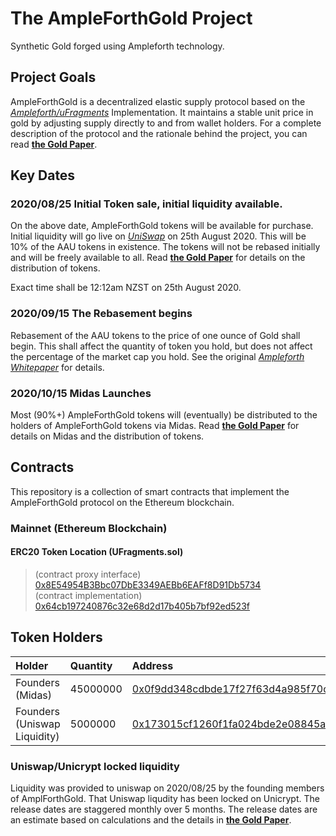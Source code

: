 # The AmpleForthGold Project  

Synthetic Gold forged using Ampleforth technology.

## Project Goals
AmpleForthGold is a decentralized elastic supply protocol based on the [*Ampleforth/uFragments*](https://github.com/ampleforth/uFragments) Implementation. It maintains a stable unit price in gold by adjusting supply directly to and from wallet holders. For a complete description of the protocol and the rationale behind the project, you can read [**the Gold Paper**](https://raw.githubusercontent.com/AmpleForthGold/AmpleForthGold/master/TheGoldPaper.pdf).

## Key Dates
### 2020/08/25 Initial Token sale, initial liquidity available.
On the above date, AmpleForthGold tokens will be available for purchase. Initial liquidity will go live on [*UniSwap*](https://uniswap.org/) on 25th August 2020. This will be 10% of the AAU tokens in existence. The tokens will not be rebased initially and will be freely available to all. Read [**the Gold Paper**](https://raw.githubusercontent.com/AmpleForthGold/AmpleForthGold/master/TheGoldPaper.pdf) for details on the distribution of tokens. 

Exact time shall be 12:12am NZST on 25th August 2020.

### 2020/09/15 The Rebasement begins
Rebasement of the AAU tokens to the price of one ounce of Gold shall begin. This shall affect the quantity of token you hold, but does not affect the percentage of the market cap you hold. See the original [*Ampleforth Whitepaper*](https://www.ampleforth.org/papers/) for details.
### 2020/10/15 Midas Launches
Most (90%+) AmpleForthGold tokens will (eventually) be distributed to the holders of AmpleForthGold tokens via Midas. Read [**the Gold Paper**](https://raw.githubusercontent.com/AmpleForthGold/AmpleForthGold/master/TheGoldPaper.pdf) for details on Midas and the distribution of tokens.   

## Contracts
This repository is a collection of smart contracts that implement the AmpleForthGold protocol on the Ethereum blockchain.
### Mainnet (Ethereum Blockchain)
#### ERC20 Token Location (UFragments.sol)
> (contract proxy interface) [0x8E54954B3Bbc07DbE3349AEBb6EAFf8D91Db5734](https://etherscan.io/address/0x8E54954B3Bbc07DbE3349AEBb6EAFf8D91Db5734)<br>
> (contract implementation) [0x64cb197240876c32e68d2d17b405b7bf92ed523f](https://etherscan.io/address/0x64cb197240876c32e68d2d17b405b7bf92ed523f)

## Token Holders
|Holder|Quantity|Address|
|:---|:---|:---|
|Founders (Midas)|45000000| [	0x0f9dd348cdbde17f27f63d4a985f70c2e2beedd5](https://etherscan.io/token/0x8E54954B3Bbc07DbE3349AEBb6EAFf8D91Db5734?a=0x0f9dd348cdbde17f27f63d4a985f70c2e2beedd5)|
|Founders (Uniswap Liquidity) |5000000| [	0x173015cf1260f1fa024bde2e08845aed61c99e3b](https://etherscan.io/token/0x8E54954B3Bbc07DbE3349AEBb6EAFf8D91Db5734?a=0x173015cf1260f1fa024bde2e08845aed61c99e3b)|

### Uniswap/Unicrypt locked liquidity
Liquidity was provided to uniswap on 2020/08/25 by the founding members of AmplForthGold. That Uniswap liqudity has been locked on Unicrypt. The release dates are staggered monthly over 5 months. The release dates are an estimate based on calculations and the details in [**the Gold Paper**](https://raw.githubusercontent.com/AmpleForthGold/AmpleForthGold/master/TheGoldPaper.pdf).


